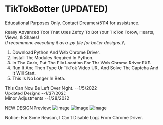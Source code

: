 # TikTokBotter (UPDATED)
Educational Purposes Only. Contact Dreamer#5114 for assistance.

Really Advanced Tool That Uses Zefoy To Bot Your TikTok Follow, Hearts, Views, & Shares!\
(*I recommend executing it as a .py file for better designs.*)\
1. Download Python And Web Chrome Driver.
2. Install The Modules Required In Python.
3. In The Code, Put The FIle Location For The Web Chrome Driver EXE.
4. Run It And Then Type Ur TikTok Video URL And Solve The Captcha And It Will Start.
5. This Is No Longer In Beta.


This Can Now Be Left Over Night. --1/5/2022\
Updated Designs --1/27/2022\
Minor Adjustments --1/28/2022

NEW DESIGN Preview:
![image](https://user-images.githubusercontent.com/80835991/151470963-9894414f-7a9c-426b-9655-8c2eb487345c.png)
![image](https://user-images.githubusercontent.com/80835991/151645314-1edffd2d-e1fd-4deb-8528-d87b3c5188e6.png)
![image](https://user-images.githubusercontent.com/80835991/151645326-7f3e1258-dfd2-4dca-9cec-dfe77260f051.png)


Notice: For Some Reason, I Can't Disable Logs From Chrome Driver.
